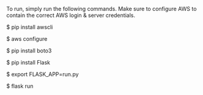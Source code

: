 To run, simply run the following commands. Make sure to configure AWS to contain the correct AWS login & server credentials.

$ pip install awscli

$ aws configure

$ pip install boto3

$ pip install Flask

$ export FLASK_APP=run.py

$ flask run
